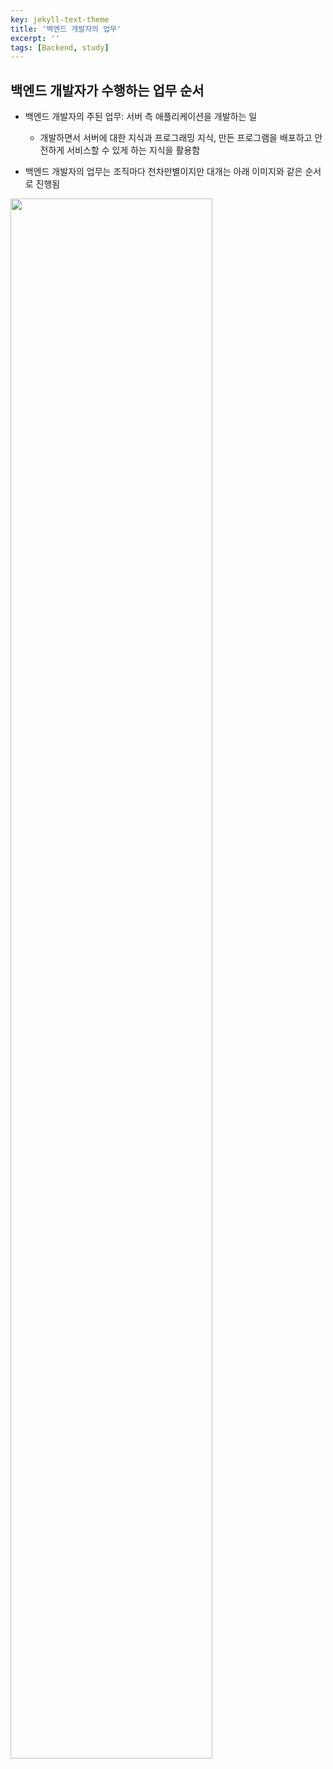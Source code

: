 ```yaml
---
key: jekyll-text-theme
title: '백엔드 개발자의 업무'
excerpt: ''
tags: [Backend, study]
---
```


## 백엔드 개발자가 수행하는 업무 순서

* 백엔드 개발자의 주된 업무: 서버 측 애플리케이션을 개발하는 일

  * 개발하면서 서버에 대한 지식과 프로그래밍 지식, 만든 프로그램을 배포하고 안전하게 서비스할 수 있게 하는 지식을 활용함
* 백엔드 개발자의 업무는 조직마다 천차만별이지만 대개는 아래 이미지와 같은 순서로 진행됨

<img src = "https://github.com/cloudnine-mj/Titanic-survival-prediction/assets/113915835/520994cf-ebca-4353-8e17-18f5249d260f" width = "80%"> 
